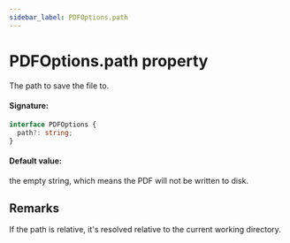 ```yaml
---
sidebar_label: PDFOptions.path
---
```


# PDFOptions.path property

The path to save the file to.

#### Signature:

```typescript
interface PDFOptions {
  path?: string;
}
```

#### Default value:

the empty string, which means the PDF will not be written to disk.

## Remarks

If the path is relative, it's resolved relative to the current working directory.
